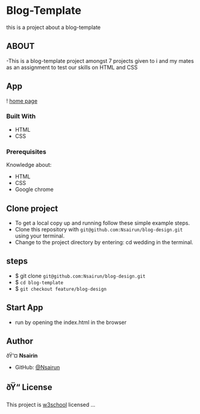 # Blog-Template

this is a project about a blog-template

## ABOUT
-This is a blog-template project amongst 7 projects given to i and my mates as an assignment to test our skills on HTML and CSS

## App
! [home page](assets/images/Screenshot%20(1).png)
### Built With

- HTML
- CSS
### Prerequisites

Knowledge about:

- HTML
- CSS
- Google chrome

## Clone project

- To get a local copy up and running follow these simple example steps.
- Clone this repository with `git@github.com:Nsairun/blog-design.git` using your terminal.
- Change to the project directory by entering: cd wedding in the terminal.

## steps

- $ git clone `git@github.com:Nsairun/blog-design.git`
- $ `cd blog-template`
- $ `git checkout feature/blog-design`

## Start App

- run by opening the index.html in the browser

## Author

ðŸ‘¤ **Nsairin**

- GitHub: [@Nsairun](git@github.com:Nsairun/blog-design.git)

## ðŸ“ License

This project is [w3school](./LICENSE) licensed ...
